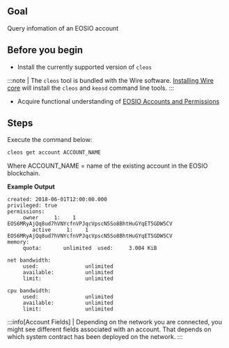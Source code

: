 ## Goal

Query infomation of an EOSIO account

## Before you begin

* Install the currently supported version of `cleos`

:::note
| The `cleos` tool is bundled with the Wire software. [Installing Wire core](/docs/getting-started/install-dependencies.md) will install the `cleos` and `keosd` command line tools.
:::

* Acquire functional understanding of [EOSIO Accounts and Permissions](http://example.com)


## Steps

Execute the command below:

```sh
cleos get account ACCOUNT_NAME
```
Where ACCOUNT_NAME = name of the existing account in the EOSIO blockchain.

**Example Output**

```console
created: 2018-06-01T12:00:00.000
privileged: true
permissions:
     owner     1:    1 EOS6MRyAjQq8ud7hVNYcfnVPJqcVpscN5So8BhtHuGYqET5GDW5CV
        active     1:    1 EOS6MRyAjQq8ud7hVNYcfnVPJqcVpscN5So8BhtHuGYqET5GDW5CV
memory:
     quota:       unlimited  used:     3.004 KiB

net bandwidth:
     used:               unlimited
     available:          unlimited
     limit:              unlimited

cpu bandwidth:
     used:               unlimited
     available:          unlimited
     limit:              unlimited
```

:::info[Account Fields]
| Depending on the network you are connected, you might see different fields associated with an account. That depends on which system contract has been deployed on the network.
:::